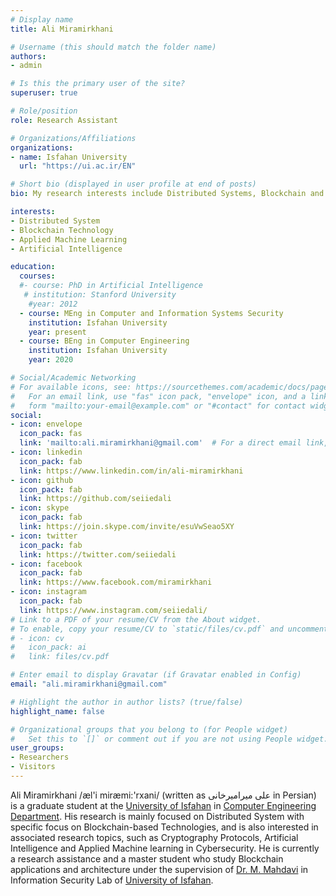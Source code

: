 ```yaml
---
# Display name
title: Ali Miramirkhani

# Username (this should match the folder name)
authors:
- admin

# Is this the primary user of the site?
superuser: true

# Role/position
role: Research Assistant

# Organizations/Affiliations
organizations:
- name: Isfahan University
  url: "https://ui.ac.ir/EN"

# Short bio (displayed in user profile at end of posts)
bio: My research interests include Distributed Systems, Blockchain and Artificial Intelligence.

interests:
- Distributed System
- Blockchain Technology
- Applied Machine Learning
- Artificial Intelligence

education:
  courses:
  #- course: PhD in Artificial Intelligence
   # institution: Stanford University
    #year: 2012
  - course: MEng in Computer and Information Systems Security
    institution: Isfahan University
    year: present
  - course: BEng in Computer Engineering
    institution: Isfahan University
    year: 2020

# Social/Academic Networking
# For available icons, see: https://sourcethemes.com/academic/docs/page-builder/#icons
#   For an email link, use "fas" icon pack, "envelope" icon, and a link in the
#   form "mailto:your-email@example.com" or "#contact" for contact widget.
social:
- icon: envelope
  icon_pack: fas
  link: 'mailto:ali.miramirkhani@gmail.com'  # For a direct email link, use "mailto:test@example.org".
- icon: linkedin
  icon_pack: fab
  link: https://www.linkedin.com/in/ali-miramirkhani
- icon: github
  icon_pack: fab
  link: https://github.com/seiiedali
- icon: skype
  icon_pack: fab
  link: https://join.skype.com/invite/esuVwSeao5XY
- icon: twitter
  icon_pack: fab
  link: https://twitter.com/seiiedali
- icon: facebook
  icon_pack: fab
  link: https://www.facebook.com/miramirkhani
- icon: instagram
  icon_pack: fab
  link: https://www.instagram.com/seiiedali/
# Link to a PDF of your resume/CV from the About widget.
# To enable, copy your resume/CV to `static/files/cv.pdf` and uncomment the lines below.
# - icon: cv
#   icon_pack: ai
#   link: files/cv.pdf

# Enter email to display Gravatar (if Gravatar enabled in Config)
email: "ali.miramirkhani@gmail.com"

# Highlight the author in author lists? (true/false)
highlight_name: false

# Organizational groups that you belong to (for People widget)
#   Set this to `[]` or comment out if you are not using People widget.
user_groups:
- Researchers
- Visitors
---
```

Ali Miramirkhani /æl'i miræmi:'rxani/ (written as علی میرامیرخانی in Persian) is a graduate student at the [University of Isfahan](https://ui.ac.ir/EN) in [Computer Engineering Department](http://fce.ui.ac.ir/). His research is mainly focused on Distributed System with specific focus on Blockchain-based Technologies, and is also interested in associated research topics, such as Cryptography Protocols, Artificial Intelligence and Applied Machine learning in Cybersecurity. He is currently a research assistance and a master student who study Blockchain applications and architecture under the supervision of [Dr. M. Mahdavi](https://scholar.google.com/citations?user=4ywD6eQAAAAJ&hl=en&oi=ao) in Information Security Lab of [University of Isfahan](https://ui.ac.ir/EN).
